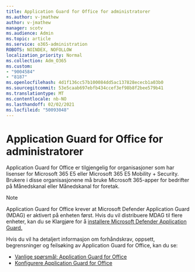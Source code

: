 ```yaml
---
title: Application Guard for Office for administratorer
ms.author: v-jmathew
author: v-jmathew
manager: scotv
ms.audience: Admin
ms.topic: article
ms.service: o365-administration
ROBOTS: NOINDEX, NOFOLLOW
localization_priority: Normal
ms.collection: Adm_O365
ms.custom:
- "9004584"
- "8187"
ms.openlocfilehash: 4d1f136cc57b100084dd5ac137828ececb1a03b0
ms.sourcegitcommit: 53e5caab697ebfb434ccef3ef98b8f2bee579b41
ms.translationtype: MT
ms.contentlocale: nb-NO
ms.lasthandoff: 02/02/2021
ms.locfileid: "50093048"
---
```

# <a name="application-guard-for-office-for-admins"></a>Application Guard for Office for administratorer

Application Guard for Office er tilgjengelig for organisasjoner som har lisenser for Microsoft 365 E5 eller Microsoft 365 E5 Mobility + Security. Brukere i disse organisasjonene må bruke Microsoft 365-apper for bedrifter på Månedskanal eller Månedskanal for foretak.

> [!NOTE]
> Application Guard for Office krever at Microsoft Defender Application Guard (MDAG) er aktivert på enheten først. Hvis du vil distribuere MDAG til flere enheter, kan du se Klargjøre for å [installere Microsoft Defender Application Guard.](https://docs.microsoft.com/windows/security/threat-protection/microsoft-defender-application-guard/install-md-app-guard)

Hvis du vil ha detaljert informasjon om forhåndskrav, oppsett, begrensninger og feilsøking av Application Guard for Office, kan du se:

- [Vanlige spørsmål: Application Guard for Office](https://support.microsoft.com/office/application-guard-for-office-9e0fb9c2-ffad-43bf-8ba3-78f785fdba46)
- [Konfigurere Application Guard for Office](https://docs.microsoft.com/microsoft-365/security/office-365-security/install-app-guard)
